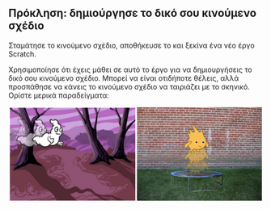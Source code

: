 ## Πρόκληση: δημιούργησε το δικό σου κινούμενο σχέδιο

Σταμάτησε το κινούμενο σχέδιο, αποθήκευσε το και ξεκίνα ένα νέο έργο Scratch.

Χρησιμοποίησε ότι έχεις μάθει σε αυτό το έργο για να δημιουργήσεις το δικό σου κινούμενο σχέδιο. Μπορεί να είναι οτιδήποτε θέλεις, αλλά προσπάθησε να κάνεις το κινούμενο σχέδιο να ταιριάζει με το σκηνικό. Ορίστε μερικά παραδείγματα:

![screenshot](images/space-egs.png)